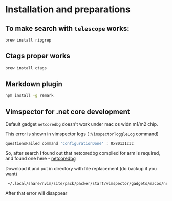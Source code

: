 # Installation and preparations

## To make search with `telescope` works:

```bash
brew install ripgrep
```

## Ctags proper works

```bash
brew install ctags
```

## Markdown plugin

```bash
npm install -g remark
```

## Vimspector for .net core development

Default gadget `netcoredbg` doesn't work under mac os widn m1/m2 chip.

This error is shown in vimspector logs (`:VimspectorToggleLog` command)

```bash
questionsFailed command 'configurationDone' : 0x80131c3c
```

So, after search I found out that netcoredbg compiled for arm is required, and found one here - [netcoredbg](https://github.com/codeprefect/netcoredbg/releases/tag/2.2.0-950)

Download it and put in directory with file replacement (do backup if you want)

```bash
 ~/.local/share/nvim/site/pack/packer/start/vimspector/gadgets/macos/netcoredbg
```

After that error will disappear
